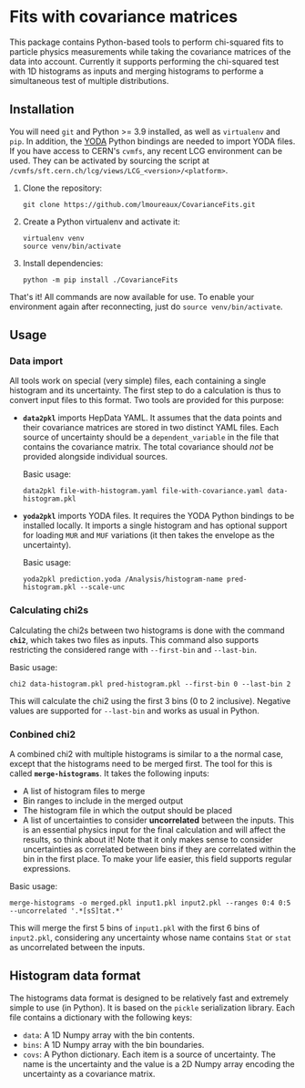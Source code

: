 # Fits with covariance matrices

This package contains Python-based tools to perform chi-squared fits to
particle physics measurements while taking the covariance matrices of the data
into account. Currently it supports performing the chi-squared test with 1D
histograms as inputs and merging histograms to performe a simultaneous test of
multiple distributions.

## Installation

You will need `git` and Python >= 3.9 installed, as well as `virtualenv` and
`pip`. In addition, the [YODA](https://yoda.hepforge.org/) Python bindings are
needed to import YODA files. If you have access to CERN's `cvmfs`, any recent
LCG environment can be used. They can be activated by sourcing the script at
`/cvmfs/sft.cern.ch/lcg/views/LCG_<version>/<platform>`.

1. Clone the repository:
   ```
   git clone https://github.com/lmoureaux/CovarianceFits.git
   ```
1. Create a Python virtualenv and activate it:
   ```
   virtualenv venv
   source venv/bin/activate
   ```
1. Install dependencies:
   ```
   python -m pip install ./CovarianceFits
   ```

That's it! All commands are now available for use. To enable your environment
again after reconnecting, just do `source venv/bin/activate`.

## Usage

### Data import

All tools work on special (very simple) files, each containing a single
histogram and its uncertainty. The first step to do a calculation is thus to
convert input files to this format. Two tools are provided for this purpose:

* **`data2pkl`** imports HepData YAML. It assumes that the data points and their
  covariance matrices are stored in two distinct YAML files. Each source of
  uncertainty should be a `dependent_variable` in the file that contains the
  covariance matrix. The total covariance should *not* be provided alongside
  individual sources.

  Basic usage:
  ```
  data2pkl file-with-histogram.yaml file-with-covariance.yaml data-histogram.pkl
  ```

* **`yoda2pkl`** imports YODA files. It requires the YODA Python bindings to be
  installed locally. It imports a single histogram and has optional support for
  loading `MUR` and `MUF` variations (it then takes the envelope as the
  uncertainty).

  Basic usage:
  ```
  yoda2pkl prediction.yoda /Analysis/histogram-name pred-histogram.pkl --scale-unc
  ```

### Calculating chi2s

Calculating the chi2s between two histograms is done with the command
**`chi2`**, which takes two files as inputs. This command also supports
restricting the considered range with `--first-bin` and `--last-bin`.

Basic usage:
```
chi2 data-histogram.pkl pred-histogram.pkl --first-bin 0 --last-bin 2
```
This will calculate the chi2 using the first 3 bins (0 to 2 inclusive). Negative
values are supported for `--last-bin` and works as usual in Python.

### Conbined chi2

A combined chi2 with multiple histograms is similar to a the normal case, except
that the histograms need to be merged first. The tool for this is called
**`merge-histograms`**. It takes the following inputs:

* A list of histogram files to merge
* Bin ranges to include in the merged output
* The histogram file in which the output should be placed
* A list of uncertainties to consider **uncorrelated** between the inputs. This
  is an essential physics input for the final calculation and will affect the
  results, so think about it! Note that it only makes sense to consider
  uncertainties as correlated between bins if they are correlated within the bin
  in the first place. To make your life easier, this field supports regular
  expressions.

Basic usage:
```
merge-histograms -o merged.pkl input1.pkl input2.pkl --ranges 0:4 0:5 --uncorrelated '.*[sS]tat.*'
```
This will merge the first 5 bins of `input1.pkl` with the first 6 bins of
`input2.pkl`, considering any uncertainty whose name contains `Stat` or `stat`
as uncorrelated between the inputs.

## Histogram data format

The histograms data format is designed to be relatively fast and extremely
simple to use (in Python). It is based on the `pickle` serialization library.
Each file contains a dictionary with the following keys:

* `data`: A 1D Numpy array with the bin contents.
* `bins`: A 1D Numpy array with the bin boundaries.
* `covs`: A Python dictionary. Each item is a source of uncertainty. The name is
  the uncertainty and the value is a 2D Numpy array encoding the uncertainty as
  a covariance matrix.

